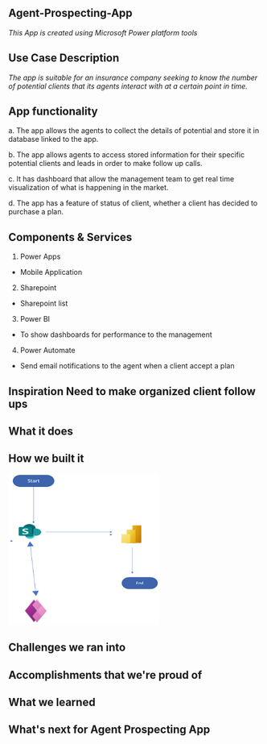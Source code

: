 ## Agent-Prospecting-App ##
*This App is created using Microsoft Power platform tools*

## Use Case Description 

*The app is suitable for an insurance company seeking to know the number of potential clients that its agents interact with at a certain point in time.*

## App functionality ## 

a.	The app allows the agents to collect the details of potential and store it in database linked to the app.

b.	The app allows agents to access stored information for their specific potential clients and leads in order to make follow up calls.

c.	It has dashboard that allow the management team to get real time visualization of what is happening in the market.

d.	The app has a feature of status of client, whether a client has decided to purchase a plan.

 ## Components & Services ##
1.	Power Apps
-	Mobile Application

2.	Sharepoint
-	Sharepoint list

3.	Power BI
-	To show dashboards for performance to the management

4.	Power Automate
-	Send email notifications to the agent when a client accept a plan


## Inspiration Need to make organized client follow ups

## What it does

## How we built it

<img src="Agent Prospecting App Project/agent prospecting app flowchart (1).png" alt="Flowchart" style="height: 300px; width:300px;"/>

## Challenges we ran into

## Accomplishments that we're proud of

## What we learned

## What's next for Agent Prospecting App
